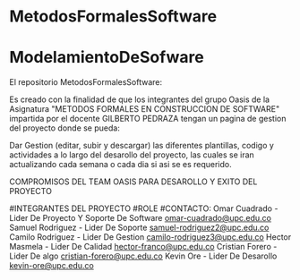 # MetodosFormalesSoftware

# ModelamientoDeSofware

El repositorio MetodosFormalesSoftware:

Es creado con la finalidad de que los integrantes del grupo Oasis de la Asignatura "METODOS FORMALES EN CONSTRUCCION DE SOFTWARE" impartida por el docente GILBERTO PEDRAZA tengan un pagina de gestion del proyecto donde se pueda:

Dar Gestion (editar, subir  y descargar) las diferentes plantillas, codigo y actividades a lo largo del desarollo del proyecto, las cuales se iran actualizando cada semana o cada dia si asi se es requerido.









COMPROMISOS DEL TEAM OASIS PARA DESAROLLO Y EXITO DEL PROYECTO















#INTEGRANTES DEL PROYECTO              #ROLE                                        #CONTACTO:
Omar Cuadrado            - Lider De Proyecto Y Soporte De Software          omar-cuadrado@upc.edu.co
Samuel Rodriguez         - Lider De Soporte                                 samuel-rodriguez2@upc.edu.co
Camilo Rodriguez         - Lider De Gestion                                 camilo-rodriguez3@upc.edu.co
Hector Masmela           - Lider De Calidad                                 hector-franco@upc.edu.co
Cristian Forero          - Lider De algo                                    cristian-forero@upc.edu.co
Kevin Ore                - Lider De Desarollo                               kevin-ore@upc.edu.co


